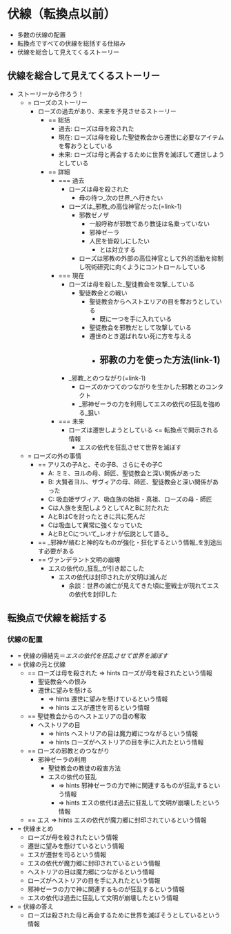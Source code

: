 # 伏線（転換点以前）
- 多数の伏線の配置
- 転換点ですべての伏線を総括する仕組み
- 伏線を総合して見えてくるストーリー

## 伏線を総合して見えてくるストーリー
- ストーリーから作ろう！
  - = ローズのストーリー
    - ローズの過去があり、未来を予見させるストーリー
      - == 総括
        - 過去: ローズは母を殺された
        - 現在: ローズは母を殺した聖徒教会から遷世に必要なアイテムを奪おうとしている
        - 未来: ローズは母と再会するために世界を滅ぼして遷世しようとしている
      - == 詳細
        - === 過去
          - ローズは母を殺された
            - 母の待つ_次の世界_へ行きたい
          - ローズは_邪教_の高位神官だった(=link-1)
            - 邪教ゼノザ
              - 一般呼称が邪教であり教徒は名乗っていない
              - 邪神ゼーラ
              - 人民を皆殺しにしたい
                - とは対立する
            - ローズは邪教の外部の高位神官として外的活動を抑制し呪術研究に向くようにコントロールしている
        - === 現在
          - ローズは母を殺した_聖徒教会を攻撃_している
            - 聖徒教会との戦い
              - 聖徒教会からヘストエリアの目を奪おうとしている
                - 既に一つを手に入れている
              - 聖徒教会を邪教だとして攻撃している
              - 遷世のとき選ばれない死に方を与える
                - 邪教の力を使った方法(link-1)
                  - 
          - _邪教_とのつながり(=link-1)
            - ローズのかつてのつながりを生かした邪教とのコンタクト
            - _邪神ゼーラの力を利用してエスの依代の狂乱を強める_狙い
        - === 未来
          - ローズは遷世しようとしている <= 転換点で開示される情報
            - エスの依代を狂乱させて世界を滅ぼす
  - = ローズの外の事情
    - == アリスの子Aと、その子B、さらにその子C
      - A: ミミ、ヨルの母、師匠、聖徒教会と深い関係があった
      - B: 大賢者ヨル、ザヴィアの母、師匠、聖徒教会と深い関係があった
      - C: 吸血姫ザヴィア、吸血族の始祖・真祖、ローズの母・師匠
      - Cは人族を支配しようとしてAとBに討たれた
      - AとBはCを討ったときに共に死んだ
      - Cは吸血して異常に強くなっていた
      - AとBとCについて_レオナが伝説として語る_
    - == _邪神が絡むと神的なものが強化・狂化するという情報_を別途出す必要がある
    - == ヴァンデラント文明の崩壊
      - エスの依代の_狂乱_が引き起こした
        - エスの依代は封印されたが文明は滅んだ
          - 余談：世界の滅亡が見えてきた頃に聖戦士が現れてエスの依代を封印した


## 転換点で伏線を総括する
### 伏線の配置
- = 伏線の帰結先＝_エスの依代を狂乱させて世界を滅ぼす_
- = 伏線の元と伏線
  - == ローズは母を殺された => hints ローズが母を殺されたという情報
    - 聖徒教会への恨み
    - 遷世に望みを懸ける
      - => hints 遷世に望みを懸けているという情報
      - => hints エスが遷世を司るという情報
  - == 聖徒教会からのヘストエリアの目の奪取
    - ヘストリアの目
      - => hints ヘストリアの目は魔力郷につながるという情報
      - => hints ローズがヘストリアの目を手に入れたという情報
  - == ローズの邪教とのつながり
    - 邪神ゼーラの利用
      - 聖徒教会の教徒の殺害方法
      - エスの依代の狂乱
        - => hints 邪神ゼーラの力で神に関連するものが狂乱するという情報
        - => hints エスの依代は過去に狂乱して文明が崩壊したという情報
  - == エス => hints エスの依代が魔力郷に封印されているという情報
- = 伏線まとめ
  - ローズが母を殺されたという情報
  - 遷世に望みを懸けているという情報
  - エスが遷世を司るという情報
  - エスの依代が魔力郷に封印されているという情報
  - ヘストリアの目は魔力郷につながるという情報
  - ローズがヘストリアの目を手に入れたという情報
  - 邪神ゼーラの力で神に関連するものが狂乱するという情報
  - エスの依代は過去に狂乱して文明が崩壊したという情報
- = 伏線の答え
  - ローズは殺された母と再会するために世界を滅ぼそうとしているという情報
